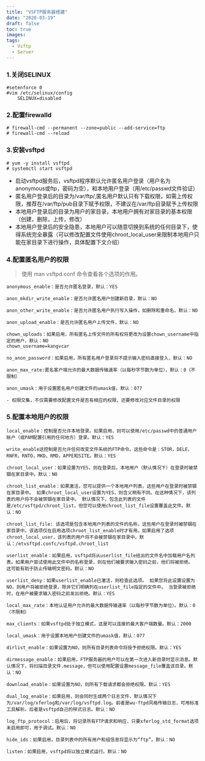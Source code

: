 ```yaml
---
title: "VSFTP服务器搭建"
date: "2020-03-19"
draft: false
toc: true
images:
tags: 
  - Vsftp
  - Server
---
```


### 1.关闭SELINUX

```shell
#setenforce 0
#vim /etc/selinux/config
    SELINUX=disabled
```

### 2.配置firewalld 

```shell
# firewall-cmd --permanent --zone=public --add-service=ftp 
# firewall-cmd --reload
```

### 3.安装vsftpd

```shell
# yum -y install vsftpd
# systemctl start vsftpd
```

- 启动vsftpd服务后，vsftpd程序默认允许匿名用户登录（用户名为anonymous或ftp，密码为空），和本地用户登录（用/etc/passwd文件验证）
- 匿名用户登录后的目录为/var/ftp/,匿名用户默认只有下载权限，如需上传权限，推荐在/var/ftp/pub目录下赋予权限，不建议在/var/ftp目录赋予上传权限
- 本地用户登录后的目录为用户的家目录，本地用户拥有对家目录的基本权限（创建，删除，上传，修改）
- 本地用户登录后的安全隐患，本地用户可以随意切换到系统的任何目录下，使得系统完全暴露（可以修改配置文件使用chroot_local_user来限制本地用户只能在家目录下进行操作，具体配置下文介绍）

### 4.配置匿名用户的权限

> 使用 man vsftpd.conf 命令查看各个选项的作用。

```shell
anonymous_enable：是否允许匿名登录，默认：YES

anon_mkdir_write_enable：是否允许匿名用户创建新目录，默认：NO

anon_other_write_enable：是否允许匿名用户执行写入操作，如删除和重命名，默认：NO

anon_upload_enable：是否允许匿名用户上传文件，默认：NO

chown_uploads：如果启用，所有匿名上传文件的所有权将更改为设置chown_username中指定的用户，默认：NO
chown_username=kangvcar

no_anon_password：如果启用，所有匿名用户登录将不提示输入密码直接登入，默认：NO

anon_max_rate:匿名客户端允许的最大数据传输速率（以每秒字节数为单位），默认：0（不限制）

anon_umask：用于设置匿名用户创建文件的umask值，默认：077

- 权限交集，不仅需要修改配置文件是否有相应的权限，还要修改对应文件目录的权限
```

### 5.配置本地用户的权限

```shell
local_enable：控制是否允许本地登录。如果启用，则可以使用/etc/passwd中的普通用户帐户（或PAM配置引用的任何地方）登录。默认：YES

write_enable这控制是否允许任何改变文件系统的FTP命令。这些命令是：STOR，DELE，RNFR，RNTO，MKD，RMD，APPE和SITE。默认：YES

chroot_local_user：如果设置为YES，则在登录后，本地用户（默认情况下）在登录时被禁锢在家目录中。默认：NO

chroot_list_enable：如果激活，您可以提供一个本地用户列表，这些用户在登录时被禁锢在家目录中。 如果chroot_local_user设置为YES，则含义稍有不同。在这种情况下，该列表的用户将不会被禁锢在家目录中。 默认情况下，包含此列表的文件是/etc/vsftpd/chroot_list，但您可以使用chroot_list_file设置覆盖此文件。默认：NO

chroot_list_file: 该选项是包含本地用户列表的文件的名称，这些用户在登录时被禁锢在家目录中。该选项仅在启用选项chroot_list_enable时才有用。如果启用了选项chroot_local_user，该列表的用户将不会被禁锢在家目录中。默认：/etvsftpd.confc/vsftpd.chroot_list

userlist_enable：如果启用，vsftpd将从userlist_file给出的文件名中加载用户名列表。如果用户尝试使用此文件中的名称登录，则在他们被要求输入密码之前，他们将被拒绝。 这可能有助于防止传输明文密码。默认：NO

userlist_deny：如果userlist_enable已激活，则检查此选项。 如果您将此设置设置为NO，则用户将被拒绝登录，除非它们明确列在userlist_file指定的文件中。 当登录被拒绝时，在用户被要求输入密码之前发出拒绝。默认：YES

local_max_rate：本地认证用户允许的最大数据传输速率（以每秒字节数为单位）。默认：0（不限制）

max_clients：如果vsftpd处于独立模式，这是可以连接的最大客户端数量。默认：2000

local_umask：用于设置本地用户创建文件的umask值，默认：077

dirlist_enable：如果设置为NO，则所有目录列表命令将授予拒绝权限。默认：YES

dirmessage_enable：如果启用，FTP服务器的用户可以在第一次进入新目录时显示消息。默认情况下，将扫描目录文件.message，但可以使用配置设置message_file覆盖该目录。默认：NO

download_enable：如果设置为NO，则所有下载请求都会拒绝权限。默认：YES

dual_log_enable：如果启用，则会同时生成两个日志文件，默认情况下为/var/log/xferlog和/var/log/vsftpd.log。前者是wu-ftpd风格传输日志，可用标准工具解析。后者是vsftpd自己的样式日志。默认：NO

log_ftp_protocol：启用后，将记录所有FTP请求和响应，只要xferlog_std_format选项未启用即可，用于调试。默认：NO

hide_ids：如果启用，目录列表中的所有用户和组信息将显示为“ftp”。默认：NO

listen：如果启用，vsftpd将以独立模式运行。默认：NO
```